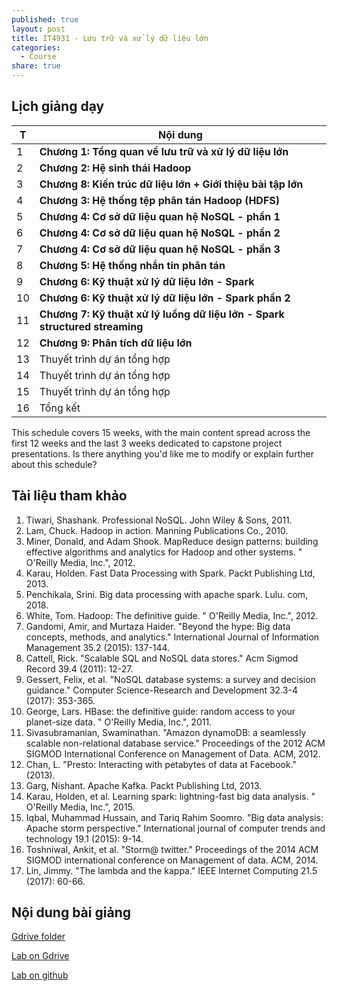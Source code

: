 ```yaml
---
published: true
layout: post
title: IT4931 - Lưu trữ và xử lý dữ liệu lớn
categories:
  - Course
share: true
---
```

## Lịch giảng dạy 

| T | Nội dung |
|---|----------|
| 1 | **Chương 1: Tổng quan về lưu trữ và xử lý dữ liệu lớn**
| 2 | **Chương 2: Hệ sinh thái Hadoop**
| 3 | **Chương 8: Kiến trúc dữ liệu lớn + Giới thiệu bài tập lớn**
| 4 | **Chương 3: Hệ thống tệp phân tán Hadoop (HDFS)**
| 5 | **Chương 4: Cơ sở dữ liệu quan hệ NoSQL - phần 1**
| 6 | **Chương 4: Cơ sở dữ liệu quan hệ NoSQL - phần 2**
| 7 | **Chương 4: Cơ sở dữ liệu quan hệ NoSQL - phần 3**
| 8 | **Chương 5: Hệ thống nhắn tin phân tán**
| 9 | **Chương 6: Kỹ thuật xử lý dữ liệu lớn - Spark**
| 10 | **Chương 6: Kỹ thuật xử lý dữ liệu lớn - Spark phần 2**
| 11 | **Chương 7: Kỹ thuật xử lý luồng dữ liệu lớn - Spark structured streaming**
| 12 | **Chương 9: Phân tích dữ liệu lớn**
| 13 | Thuyết trình dự án tổng hợp |
| 14 | Thuyết trình dự án tổng hợp |
| 15 | Thuyết trình dự án tổng hợp |
| 16 | Tổng kết |


This schedule covers 15 weeks, with the main content spread across the first 12 weeks and the last 3 weeks dedicated to capstone project presentations. Is there anything you'd like me to modify or explain further about this schedule?
## Tài liệu tham khảo

1. Tiwari, Shashank. Professional NoSQL. John Wiley & Sons, 2011.
2. Lam, Chuck. Hadoop in action. Manning Publications Co., 2010.
3. Miner, Donald, and Adam Shook. MapReduce design patterns: building effective algorithms and analytics for Hadoop and other systems. " O'Reilly Media, Inc.", 2012.
4. Karau, Holden. Fast Data Processing with Spark. Packt Publishing Ltd, 2013.
5. Penchikala, Srini. Big data processing with apache spark. Lulu. com, 2018.
6. White, Tom. Hadoop: The definitive guide. " O'Reilly Media, Inc.", 2012.
7. Gandomi, Amir, and Murtaza Haider. "Beyond the hype: Big data concepts, methods, and analytics." International Journal of Information Management 35.2 (2015): 137-144.
8. Cattell, Rick. "Scalable SQL and NoSQL data stores." Acm Sigmod Record 39.4 (2011): 12-27.
9. Gessert, Felix, et al. "NoSQL database systems: a survey and decision guidance." Computer Science-Research and Development 32.3-4 (2017): 353-365.
10. George, Lars. HBase: the definitive guide: random access to your planet-size data. " O'Reilly Media, Inc.", 2011.
11. Sivasubramanian, Swaminathan. "Amazon dynamoDB: a seamlessly scalable non-relational database service." Proceedings of the 2012 ACM SIGMOD International Conference on Management of Data. ACM, 2012.
12. Chan, L. "Presto: Interacting with petabytes of data at Facebook." (2013).
13. Garg, Nishant. Apache Kafka. Packt Publishing Ltd, 2013.
14. Karau, Holden, et al. Learning spark: lightning-fast big data analysis. " O'Reilly Media, Inc.", 2015.
15. Iqbal, Muhammad Hussain, and Tariq Rahim Soomro. "Big data analysis: Apache storm perspective." International journal of computer trends and technology 19.1 (2015): 9-14.
16. Toshniwal, Ankit, et al. "Storm@ twitter." Proceedings of the 2014 ACM SIGMOD international conference on Management of data. ACM, 2014.
17. Lin, Jimmy. "The lambda and the kappa." IEEE Internet Computing 21.5 (2017): 60-66.
 
## Nội dung bài giảng
[Gdrive folder](https://drive.google.com/drive/folders/1vlxnuG3RAnOcNy2rEjkVsYcvs6TLh7gR?usp=sharing)

[Lab on Gdrive](https://drive.google.com/drive/folders/1-5jVMVIb-t8lRdFLS4nqdZuQFb-Tw4KF?usp=sharing)

[Lab on github](https://github.com/trungtv/IT4931_data_management_and_processing_lab_materials)
